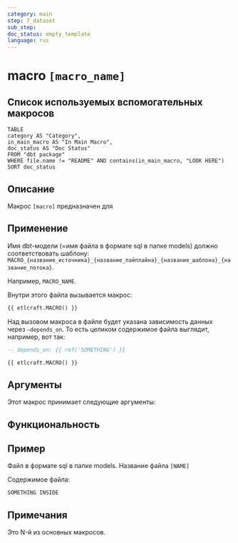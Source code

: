 ```yaml
---
category: main
step: 7_dataset
sub_step: 
doc_status: empty_template
language: rus
---
```

# macro `[macro_name]`

## Список используемых вспомогательных макросов

```dataview
TABLE 
category AS "Category", 
in_main_macro AS "In Main Macro",
doc_status AS "Doc Status"
FROM "dbt package"
WHERE file.name != "README" AND contains(in_main_macro, "LOOK HERE")
SORT doc_status
```

## Описание

Макрос `[macro]` предназначен для 
## Применение

Имя dbt-модели (=имя файла в формате sql в папке models) должно соответствовать шаблону:
`MACRO_{название_источника}_{название_пайплайна}_{название_шаблона}_{название_потока}`.

Например, `MACRO_NAME`.

Внутри этого файла вызывается макрос:

```sql
{{ etlcraft.MACRO() }}
```
Над вызовом макроса в файле будет указана зависимость данных через `—depends_on`. То есть целиком содержимое файла выглядит, например, вот так:
```sql
-- depends_on: {{ ref('SOMETHING') }}

{{ etlcraft.MACRO() }}
```
## Аргументы

Этот макрос принимает следующие аргументы:

## Функциональность

## Пример

Файл в формате sql в папке models. Название файла `[NAME]`

Содержимое файла:
```sql
SOMETHING INSIDE
```

## Примечания

Это N-й из основных макросов.